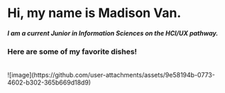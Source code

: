 # Hi, my name is Madison Van. 
##### I am a current Junior in Information Sciences on the HCI/UX pathway. 
### Here are some of my favorite dishes! 
<br>
![image](https://github.com/user-attachments/assets/9e58194b-0773-4602-b302-365b669d18d9)
